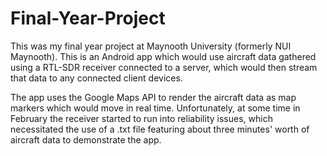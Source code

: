 # Final-Year-Project

This was my final year project at Maynooth University (formerly NUI Maynooth). This is an Android app which would use aircraft data gathered using a RTL-SDR receiver connected to a server, which would then stream that data to any connected client devices.

The app uses the Google Maps API to render the aircraft data as map markers which would move in real time. Unfortunately, at some time in February the receiver started to run into reliability issues, which necessitated the use of a .txt file featuring about three minutes' worth of aircraft data to demonstrate the app.
